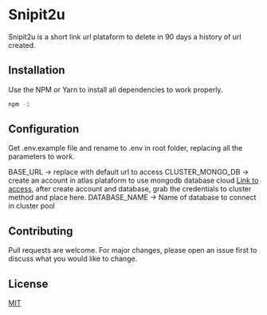 # Snipit2u

Snipit2u is a short link url plataform to delete in 90 days a history of url created.

## Installation

Use the NPM or Yarn to install all dependencies to work properly.

```bash
npm -i
```

## Configuration

Get .env.example file and rename to .env in root folder, replacing all the parameters to work.

BASE_URL -> replace with default url to access
CLUSTER_MONGO_DB -> create an account in atlas plataform to use mongodb database cloud [Link to access](https://www.mongodb.com/cloud/atlas/register), after create account and database, grab the credentials to cluster method and place here.
DATABASE_NAME -> Name of database to connect in cluster pool

## Contributing

Pull requests are welcome. For major changes, please open an issue first
to discuss what you would like to change.

## License

[MIT](https://choosealicense.com/licenses/mit/)